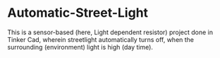 # Automatic-Street-Light
This is a sensor-based (here, Light dependent resistor) project done in Tinker Cad, wherein streetlight automatically turns off, when the surrounding (environment) light is high (day time). 

